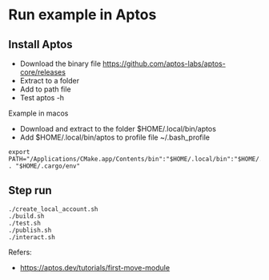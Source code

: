 # Run example in Aptos

## Install Aptos

- Download the binary file https://github.com/aptos-labs/aptos-core/releases
- Extract to a folder
- Add to path file
- Test aptos -h


Example in macos
- Download and extract to the folder $HOME/.local/bin/aptos
- Add $HOME/.local/bin/aptos to profile file ~/.bash_profile 
```
export PATH="/Applications/CMake.app/Contents/bin":"$HOME/.local/bin":"$HOME/.local/bin/aptos":"$PATH"
. "$HOME/.cargo/env"
```

## Step run
```
./create_local_account.sh
./build.sh
./test.sh
./publish.sh
./interact.sh
```
  
 Refers:
 - https://aptos.dev/tutorials/first-move-module
